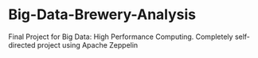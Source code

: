 # Big-Data-Brewery-Analysis
Final Project for Big Data: High Performance Computing. Completely self-directed project using Apache Zeppelin
